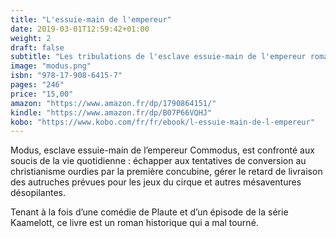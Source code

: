 ```yaml
---
title: "L'essuie-main de l'empereur"
date: 2019-03-01T12:59:42+01:00
weight: 2
draft: false
subtitle: "Les tribulations de l'esclave essuie-main de l'empereur romain Commodus"
image: "modus.png"
isbn: "978-17-908-6415-7"
pages: "246"
price: "15,00"
amazon: "https://www.amazon.fr/dp/1790864151/"
kindle: "https://www.amazon.fr/dp/B07P66VQHJ"
kobo: "https://www.kobo.com/fr/fr/ebook/l-essuie-main-de-l-empereur"
---
```


Modus, esclave essuie-main de l’empereur Commodus, est confronté aux soucis de la vie quotidienne : échapper aux tentatives de conversion au christianisme ourdies par la première concubine, gérer le retard de livraison des autruches prévues pour les jeux du cirque et autres mésaventures désopilantes.

Tenant à la fois d’une comédie de Plaute et d’un épisode de la série Kaamelott, ce livre est un roman historique qui a mal tourné.
